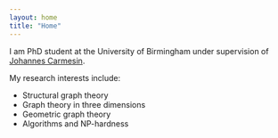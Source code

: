 ```yaml
---
layout: home
title: "Home"
---
```


I am PhD student at the University of Birmingham under supervision of <a href="https://web.mat.bham.ac.uk/J.Carmesin/" class="link">Johannes Carmesin</a>.

My research interests include:
<ul>
	<li> Structural graph theory </li>
	<li> Graph theory in three dimensions </li>
	<li> Geometric graph theory </li>
	<li> Algorithms and NP-hardness </li>
</ul>